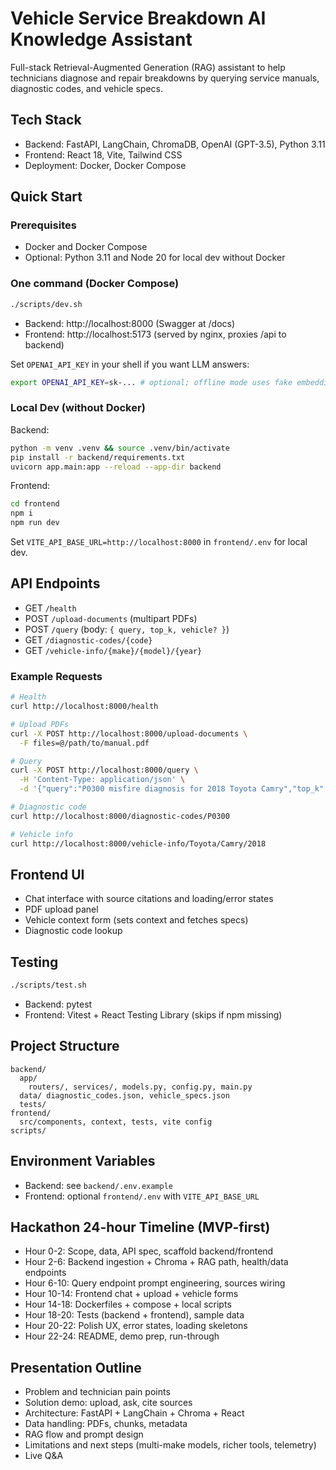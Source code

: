 # Vehicle Service Breakdown AI Knowledge Assistant

Full-stack Retrieval-Augmented Generation (RAG) assistant to help technicians diagnose and repair breakdowns by querying service manuals, diagnostic codes, and vehicle specs.

## Tech Stack
- Backend: FastAPI, LangChain, ChromaDB, OpenAI (GPT-3.5), Python 3.11
- Frontend: React 18, Vite, Tailwind CSS
- Deployment: Docker, Docker Compose

## Quick Start

### Prerequisites
- Docker and Docker Compose
- Optional: Python 3.11 and Node 20 for local dev without Docker

### One command (Docker Compose)
```bash
./scripts/dev.sh
```
- Backend: http://localhost:8000 (Swagger at /docs)
- Frontend: http://localhost:5173 (served by nginx, proxies /api to backend)

Set `OPENAI_API_KEY` in your shell if you want LLM answers:
```bash
export OPENAI_API_KEY=sk-... # optional; offline mode uses fake embeddings
```

### Local Dev (without Docker)
Backend:
```bash
python -m venv .venv && source .venv/bin/activate
pip install -r backend/requirements.txt
uvicorn app.main:app --reload --app-dir backend
```
Frontend:
```bash
cd frontend
npm i
npm run dev
```
Set `VITE_API_BASE_URL=http://localhost:8000` in `frontend/.env` for local dev.

## API Endpoints
- GET `/health`
- POST `/upload-documents` (multipart PDFs)
- POST `/query` (body: `{ query, top_k, vehicle? }`)
- GET `/diagnostic-codes/{code}`
- GET `/vehicle-info/{make}/{model}/{year}`

### Example Requests
```bash
# Health
curl http://localhost:8000/health

# Upload PDFs
curl -X POST http://localhost:8000/upload-documents \
  -F files=@/path/to/manual.pdf

# Query
curl -X POST http://localhost:8000/query \
  -H 'Content-Type: application/json' \
  -d '{"query":"P0300 misfire diagnosis for 2018 Toyota Camry","top_k":3,"vehicle":{"make":"Toyota","model":"Camry","year":2018}}'

# Diagnostic code
curl http://localhost:8000/diagnostic-codes/P0300

# Vehicle info
curl http://localhost:8000/vehicle-info/Toyota/Camry/2018
```

## Frontend UI
- Chat interface with source citations and loading/error states
- PDF upload panel
- Vehicle context form (sets context and fetches specs)
- Diagnostic code lookup

## Testing
```bash
./scripts/test.sh
```
- Backend: pytest
- Frontend: Vitest + React Testing Library (skips if npm missing)

## Project Structure
```
backend/
  app/
    routers/, services/, models.py, config.py, main.py
  data/ diagnostic_codes.json, vehicle_specs.json
  tests/
frontend/
  src/components, context, tests, vite config
scripts/
```

## Environment Variables
- Backend: see `backend/.env.example`
- Frontend: optional `frontend/.env` with `VITE_API_BASE_URL`

## Hackathon 24-hour Timeline (MVP-first)
- Hour 0-2: Scope, data, API spec, scaffold backend/frontend
- Hour 2-6: Backend ingestion + Chroma + RAG path, health/data endpoints
- Hour 6-10: Query endpoint prompt engineering, sources wiring
- Hour 10-14: Frontend chat + upload + vehicle forms
- Hour 14-18: Dockerfiles + compose + local scripts
- Hour 18-20: Tests (backend + frontend), sample data
- Hour 20-22: Polish UX, error states, loading skeletons
- Hour 22-24: README, demo prep, run-through

## Presentation Outline
- Problem and technician pain points
- Solution demo: upload, ask, cite sources
- Architecture: FastAPI + LangChain + Chroma + React
- Data handling: PDFs, chunks, metadata
- RAG flow and prompt design
- Limitations and next steps (multi-make models, richer tools, telemetry)
- Live Q&A
